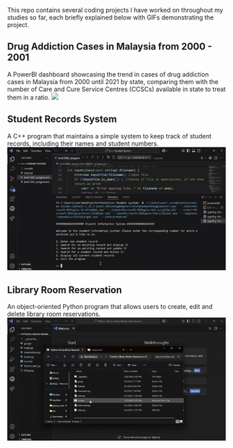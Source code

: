 This repo contains several coding projects I have worked on throughout my studies so far, each briefly explained below with GIFs demonstrating the project.

## Drug Addiction Cases in Malaysia from 2000 - 2001
A PowerBI dashboard showcasing the trend in cases of drug addiction cases in Malaysia from 2000 until 2021 by state, comparing them with the number of Care and Cure Service Centres (CCSCs) available in state to treat them in a ratio.
![](https://github.com/bzaf-o/internship-portfolio/blob/main/gifs/pbi.gif)

## Student Records System

A C++ program that maintains a simple system to keep track of student records, including their names and student numbers.
![](https://github.com/bzaf-o/internship-portfolio/blob/main/gifs/c%2B%2B.gif)


## Library Room Reservation
An object-oriented Python program that allows users to create, edit and delete library room reservations.
![](https://github.com/bzaf-o/internship-portfolio/blob/main/gifs/python.gif)
